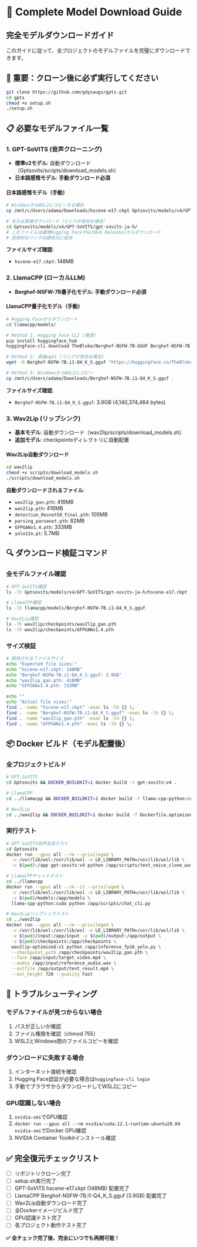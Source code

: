 # 🤖 Complete Model Download Guide
## 完全モデルダウンロードガイド

このガイドに従って、全プロジェクトのモデルファイルを完璧にダウンロードできます。

## 🚨 重要：クローン後に必ず実行してください

```bash
git clone https://github.com/gdysaugs/gpts.git
cd gpts
chmod +x setup.sh
./setup.sh
```

## 📋 必要なモデルファイル一覧

### 1. GPT-SoVITS (音声クローニング)
- **標準v2モデル**: 自動ダウンロード（Gptsovits/scripts/download_models.sh）
- **日本語感情モデル**: **手動ダウンロード必須**

#### 日本語感情モデル（手動）
```bash
# WindowsからWSL2にコピーする場合
cp /mnt/c/Users/adama/Downloads/hscene-e17.ckpt Gptsovits/models/v4/GPT-SoVITS/gpt-sovits-ja-h/

# または直接ダウンロード（リンクが有効な場合）
cd Gptsovits/models/v4/GPT-SoVITS/gpt-sovits-ja-h/
# このファイルは通常Hugging FaceやGitHub Releasesからダウンロード
# 具体的なリンクは提供元に依存
```

**ファイルサイズ確認**:
- `hscene-e17.ckpt`: 148MB

### 2. LlamaCPP (ローカルLLM)
- **Berghof-NSFW-7B量子化モデル**: **手動ダウンロード必須**

#### LlamaCPP量子化モデル（手動）
```bash
# Hugging Faceからダウンロード
cd llamacpp/models/

# Method 1: Hugging Face CLI (推奨)
pip install huggingface_hub
huggingface-cli download TheBloke/Berghof-NSFW-7B-GGUF Berghof-NSFW-7B.i1-Q4_K_S.gguf --local-dir . --local-dir-use-symlinks False

# Method 2: 直接wget (リンクが有効な場合)
wget -O Berghof-NSFW-7B.i1-Q4_K_S.gguf "https://huggingface.co/TheBloke/Berghof-NSFW-7B-GGUF/resolve/main/Berghof-NSFW-7B.i1-Q4_K_S.gguf?download=true"

# Method 3: WindowsからWSL2にコピー
cp /mnt/c/Users/adama/Downloads/Berghof-NSFW-7B.i1-Q4_K_S.gguf .
```

**ファイルサイズ確認**:
- `Berghof-NSFW-7B.i1-Q4_K_S.gguf`: 3.9GB (4,140,374,464 bytes)

### 3. Wav2Lip (リップシンク)
- **基本モデル**: 自動ダウンロード（wav2lip/scripts/download_models.sh）
- **追加モデル**: checkpointsディレクトリに自動配置

#### Wav2Lip自動ダウンロード
```bash
cd wav2lip
chmod +x scripts/download_models.sh
./scripts/download_models.sh
```

**自動ダウンロードされるファイル**:
- `wav2lip_gan.pth`: 416MB
- `wav2lip.pth`: 416MB
- `detection_Resnet50_Final.pth`: 105MB
- `parsing_parsenet.pth`: 82MB
- `GFPGANv1.4.pth`: 333MB
- `yolo11n.pt`: 5.7MB

## 🔍 ダウンロード検証コマンド

### 全モデルファイル確認
```bash
# GPT-SoVITS確認
ls -lh Gptsovits/models/v4/GPT-SoVITS/gpt-sovits-ja-h/hscene-e17.ckpt

# LlamaCPP確認  
ls -lh llamacpp/models/Berghof-NSFW-7B.i1-Q4_K_S.gguf

# Wav2Lip確認
ls -lh wav2lip/checkpoints/wav2lip_gan.pth
ls -lh wav2lip/checkpoints/GFPGANv1.4.pth
```

### サイズ検証
```bash
# 期待されるファイルサイズ
echo "Expected file sizes:"
echo "hscene-e17.ckpt: 148MB"
echo "Berghof-NSFW-7B.i1-Q4_K_S.gguf: 3.9GB" 
echo "wav2lip_gan.pth: 416MB"
echo "GFPGANv1.4.pth: 333MB"

echo ""
echo "Actual file sizes:"
find . -name "hscene-e17.ckpt" -exec ls -lh {} \;
find . -name "Berghof-NSFW-7B.i1-Q4_K_S.gguf" -exec ls -lh {} \;
find . -name "wav2lip_gan.pth" -exec ls -lh {} \;
find . -name "GFPGANv1.4.pth" -exec ls -lh {} \;
```

## 📦 Docker ビルド（モデル配置後）

### 全プロジェクトビルド
```bash
# GPT-SoVITS
cd Gptsovits && DOCKER_BUILDKIT=1 docker build -t gpt-sovits:v4 .

# LlamaCPP  
cd ../llamacpp && DOCKER_BUILDKIT=1 docker build -t llama-cpp-python:cuda .

# Wav2Lip
cd ../wav2lip && DOCKER_BUILDKIT=1 docker build -f Dockerfile.optimized -t wav2lip-optimized:v1 .
```

### 実行テスト
```bash
# GPT-SoVITS音声生成テスト
cd Gptsovits
docker run --gpus all --rm --privileged \
  -v /usr/lib/wsl:/usr/lib/wsl -e LD_LIBRARY_PATH=/usr/lib/wsl/lib \
  -v $(pwd):/app gpt-sovits:v4 python /app/scripts/test_voice_clone_warmup.py

# LlamaCPPチャットテスト
cd ../llamacpp  
docker run --gpus all --rm -it --privileged \
  -v /usr/lib/wsl:/usr/lib/wsl -e LD_LIBRARY_PATH=/usr/lib/wsl/lib \
  -v $(pwd)/models:/app/models \
  llama-cpp-python:cuda python /app/scripts/chat_cli.py

# Wav2Lipリップシンクテスト
cd ../wav2lip
docker run --gpus all --rm --privileged \
  -v /usr/lib/wsl:/usr/lib/wsl -e LD_LIBRARY_PATH=/usr/lib/wsl/lib \
  -v $(pwd)/input:/app/input -v $(pwd)/output:/app/output \
  -v $(pwd)/checkpoints:/app/checkpoints \
  wav2lip-optimized:v1 python /app/inference_fp16_yolo.py \
  --checkpoint_path /app/checkpoints/wav2lip_gan.pth \
  --face /app/input/target_video.mp4 \
  --audio /app/input/reference_audio.wav \
  --outfile /app/output/test_result.mp4 \
  --out_height 720 --quality Fast
```

## 🚨 トラブルシューティング

### モデルファイルが見つからない場合
1. パスが正しいか確認
2. ファイル権限を確認（chmod 755）
3. WSL2とWindows間のファイルコピーを確認

### ダウンロードに失敗する場合
1. インターネット接続を確認
2. Hugging Face認証が必要な場合は`huggingface-cli login`
3. 手動でブラウザからダウンロードしてWSL2にコピー

### GPU認識しない場合
1. `nvidia-smi`でGPU確認
2. `docker run --gpus all --rm nvidia/cuda:12.1-runtime-ubuntu20.04 nvidia-smi`でDocker GPU確認
3. NVIDIA Container Toolkitインストール確認

## ✅ 完全復元チェックリスト

- [ ] リポジトリクローン完了
- [ ] setup.sh実行完了
- [ ] GPT-SoVITS hscene-e17.ckpt (148MB) 配置完了
- [ ] LlamaCPP Berghof-NSFW-7B.i1-Q4_K_S.gguf (3.9GB) 配置完了
- [ ] Wav2Lip自動ダウンロード完了
- [ ] 全Dockerイメージビルド完了
- [ ] GPU認識テスト完了
- [ ] 各プロジェクト動作テスト完了

**✅ 全チェック完了後、完全にいつでも再開可能！**